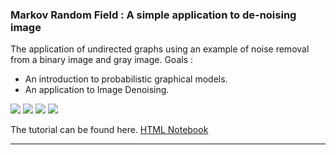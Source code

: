 ### Markov Random Field : A simple application to de-noising image

The application of undirected graphs using an example of noise removal from a binary image and gray image. Goals :

*   An introduction to probabilistic graphical models.
*   An application to Image Denoising.

![](document/MRFfigure.PNG) ![](document/energymrf.PNG) ![](document/symbolnoiseanddenoised.PNG) ![](document/lenanoiseanddenoised.PNG)  

The tutorial can be found here. [HTML Notebook](document/MarkovRandomFields.html)  

* * *